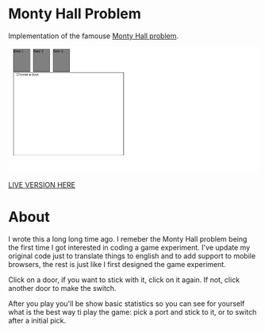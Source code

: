 # Monty Hall Problem

Implementation of the famouse [Monty Hall problem](https://en.wikipedia.org/wiki/Monty_Hall_problem).

![Screenshot](screenshot.png)

[LIVE VERSION HERE](https://victorqribeiro.github.io/montyhall/)

# About

I wrote this a long long time ago. I remeber the Monty Hall problem being the first time I got interested in coding a game experiment. I've update my original code just to translate things to english and to add support to mobile browsers, the rest is just like I first designed the game experiment.

Click on a door, if you want to stick with it, click on it again. If not, click another door to make the switch.

After you play you'll be show basic statistics so you can see for yourself what is the best way ti play the game: pick a port and stick to it, or to switch after a initial pick.
